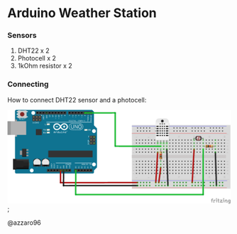 # Arduino Weather Station

### Sensors
1. DHT22 x 2
2. Photocell x 2
2. 1kOhm resistor x 2

### Connecting
How to connect DHT22 sensor and a photocell:

![Image of Yaktocat](/public/weather_station_bb.png);
 
@azzaro96
